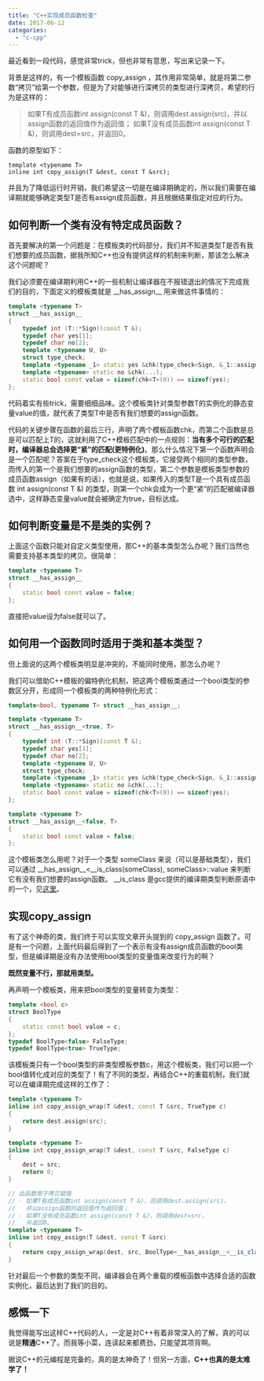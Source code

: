 ```yaml
---
title: "C++实现成员函数检查"
date: 2017-06-12
categories: 
  - "c-cpp"
---
```


最近看到一段代码，感觉非常trick，但也非常有意思，写出来记录一下。

背景是这样的，有一个模板函数 copy\_assign ，其作用非常简单，就是将第二参数“拷贝”给第一个参数，但是为了对能够进行深拷贝的类型进行深拷贝，希望的行为是这样的：

> 如果T有成员函数int assign(const T &)，则调用dest.assign(src)，并以assign函数的返回值作为返回值； 如果T没有成员函数int assign(const T &)，则调用dest=src，并返回0。

函数的原型如下：

```
template <typename T>
inline int copy_assign(T &dest, const T &src);
```

并且为了降低运行时开销，我们希望这一切是在编译期确定的，所以我们需要在编译期就能够确定类型T是否有assign成员函数，并且根据结果指定对应的行为。

<!--more-->

## 如何判断一个类有没有特定成员函数？


首先要解决的第一个问题是：在模板类的代码部分，我们并不知道类型T是否有我们想要的成员函数，据我所知C++也没有提供这样的机制来判断，那该怎么解决这个问题呢？

我们必须要在编译期利用C++的一些机制让编译器在不报错退出的情况下完成我们的目的，下面定义的模板类就是 \_\_has\_assign\_\_ 用来做这件事情的：

```cpp
template <typename T>
struct __has_assign__
{
    typedef int (T::*Sign)(const T &);
    typedef char yes[1];
    typedef char no[2];
    template <typename U, U>
    struct type_check;
    template <typename _1> static yes &chk(type_check<Sign, &_1::assign> *);
    template <typename> static no &chk(...);
    static bool const value = sizeof(chk<T>(0)) == sizeof(yes);
};
```

代码着实有些trick，需要细细品味。这个模板类针对类型参数T的实例化的静态变量value的值，就代表了类型T中是否有我们想要的assign函数。

代码的关键步骤在函数的最后三行，声明了两个模板函数chk，而第二个函数是总是可以匹配上T的，这就利用了C++模板匹配中的一点规则：**当有多个可行的匹配时，编译器总会选择更“紧”的匹配(更特例化)**。那么什么情况下第一个函数声明会是一个匹配呢？答案在于type\_check这个模板类，它接受两个相同的类型参数，而传入的第一个是我们想要的assign函数的类型，第二个参数是模板类型参数的成员函数assign（如果有的话），也就是说，如果传入的类型T是一个具有成员函数 int assign(const T &) 的类型，则第一个chk会成为一个更“紧”的匹配被编译器选中，这样静态变量value就会被确定为true，目标达成。

## 如何判断变量是不是类的实例？


上面这个函数只能对自定义类型使用，那C++的基本类型怎么办呢？我们当然也需要支持基本类型的拷贝。很简单：

```cpp
template <typename T>
struct __has_assign__
{
    static bool const value = false;
};
```

直接把value设为false就可以了。

## 如何用一个函数同时适用于类和基本类型？


但上面说的这两个模板类明显是冲突的，不能同时使用，那怎么办呢？

我们可以借助C++模板的偏特例化机制，把这两个模板类通过一个bool类型的参数区分开，形成同一个模板类的两种特例化形式：

```cpp
template<bool, typename T> struct __has_assign__;

template <typename T>
struct __has_assign__<true, T>
{
    typedef int (T::*Sign)(const T &);
    typedef char yes[1];
    typedef char no[2];
    template <typename U, U>
    struct type_check;
    template <typename _1> static yes &chk(type_check<Sign, &_1::assign> *);
    template <typename> static no &chk(...);
    static bool const value = sizeof(chk<T>(0)) == sizeof(yes);
};

template <typename T>
struct __has_assign__<false, T>
{
    static bool const value = false;
};
```

这个模板类怎么用呢？对于一个类型 someClass 来说（可以是基础类型），我们可以通过 \_\_has\_assign\_\_<\_\_is\_class(someClass), someClass>::value 来判断它有没有我们想要的assign函数。 \_\_is\_class 是gcc提供的编译期类型判断原语中的一个，见[这里](https://gcc.gnu.org/onlinedocs/gcc/Type-Traits.html)。

## 实现copy\_assign


有了这个神奇的类，我们终于可以实现文章开头提到的 copy\_assign 函数了。可是有一个问题，上面代码最后得到了一个表示有没有assign成员函数的bool类型，但是编译期是没有办法使用bool类型的变量值来改变行为的啊？

**既然变量不行，那就用类型。**

再声明一个模板类，用来把bool类型的变量转变为类型：

```cpp
template <bool c>
struct BoolType
{
    static const bool value = c;
};
typedef BoolType<false> FalseType;
typedef BoolType<true> TrueType;
```

该模板类只有一个bool类型的非类型模板参数c，用这个模板类，我们可以把一个bool值转化成对应的类型了！有了不同的类型，再结合C++的重载机制，我们就可以在编译期完成这样的工作了：

```cpp
template <typename T>
inline int copy_assign_wrap(T &dest, const T &src, TrueType c)
{
    return dest.assign(src);
}

template <typename T>
inline int copy_assign_wrap(T &dest, const T &src, FalseType c)
{
    dest = src;
    return 0;
}

// 此函数用于拷贝赋值
// - 如果T有成员函数int assign(const T &)，则调用dest.assign(src)，
//   并以assign函数的返回值作为返回值；
// - 如果T没有成员函数int assign(const T &)，则调用dest=src，
//   并返回0。
template <typename T>
inline int copy_assign(T &dest, const T &src)
{
    return copy_assign_wrap(dest, src, BoolType<__has_assign__<__is_class(T), T>::value>());
}
```

针对最后一个参数的类型不同，编译器会在两个重载的模板函数中选择合适的函数实例化，最后达到了我们的目的。

## 感慨一下


我觉得能写出这样C++代码的人，一定是对C++有着非常深入的了解，真的可以说是**精通**C++了。而我等小菜，连读起来都费劲，只能望其项背啊。

据说C++的元编程是完备的，真的是太神奇了！但另一方面，**C++也真的是太难学了！**
